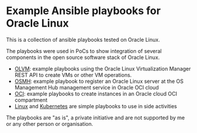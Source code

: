 # Example Ansible playbooks for Oracle Linux

This is a collection of ansible playbooks tested on Oracle Linux.

The playbooks were used in PoCs to show integration of several components in the open source software stack of Oracle Linux.

* [OLVM](https://github.com/jromers/ansible-olam/tree/main/olvm): example playbooks using the Oracle Linux Virtualization Manager REST API to create VMs or other VM operations.
* [OSMH](https://github.com/jromers/ansible-olam/tree/main/osmh): example playbook to register an Oracle Linux server at the OS Management Hub management service in Oracle OCI cloud
* [OCI](https://github.com/jromers/ansible-olam/tree/main/oci): example playbooks to create instances in an Oracle cloud OCI compartment
* [Linux](https://github.com/jromers/ansible-olam/tree/main/linux) and [Kubernetes](https://github.com/jromers/ansible-olam/tree/main/kubernetes) are simple playbooks to use in side activities

The playbooks are "as is", a private initiative and are not supported by me or any other person or organisation.
